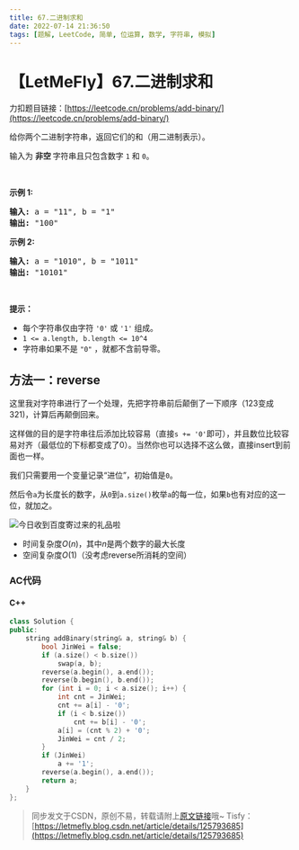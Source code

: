 ```yaml
---
title: 67.二进制求和
date: 2022-07-14 21:36:50
tags: [题解, LeetCode, 简单, 位运算, 数学, 字符串, 模拟]
---
```


# 【LetMeFly】67.二进制求和

力扣题目链接：[https://leetcode.cn/problems/add-binary/](https://leetcode.cn/problems/add-binary/)

<p>给你两个二进制字符串，返回它们的和（用二进制表示）。</p>

<p>输入为 <strong>非空 </strong>字符串且只包含数字&nbsp;<code>1</code>&nbsp;和&nbsp;<code>0</code>。</p>

<p>&nbsp;</p>

<p><strong>示例&nbsp;1:</strong></p>

<pre><strong>输入:</strong> a = &quot;11&quot;, b = &quot;1&quot;
<strong>输出:</strong> &quot;100&quot;</pre>

<p><strong>示例&nbsp;2:</strong></p>

<pre><strong>输入:</strong> a = &quot;1010&quot;, b = &quot;1011&quot;
<strong>输出:</strong> &quot;10101&quot;</pre>

<p>&nbsp;</p>

<p><strong>提示：</strong></p>

<ul>
	<li>每个字符串仅由字符 <code>&#39;0&#39;</code> 或 <code>&#39;1&#39;</code> 组成。</li>
	<li><code>1 &lt;= a.length, b.length &lt;= 10^4</code></li>
	<li>字符串如果不是 <code>&quot;0&quot;</code> ，就都不含前导零。</li>
</ul>



## 方法一：reverse

这里我对字符串进行了一个处理，先把字符串前后颠倒了一下顺序（123变成321)，计算后再颠倒回来。

这样做的目的是字符串往后添加比较容易（直接```s += '0'```即可），并且数位比较容易对齐（最低位的下标都变成了0）。当然你也可以选择不这么做，直接insert到前面也一样。

我们只需要用一个变量记录“进位”，初始值是```0```。

然后令```a```为长度长的数字，从```0```到```a.size()```枚举```a```的每一位，如果```b```也有对应的这一位，就加之。

![今日收到百度寄过来的礼品啦](https://img-blog.csdnimg.cn/8a7c122488d14b2b9ab60b982372b049.jpeg#pic_center)

+ 时间复杂度$O(n)$，其中$n$是两个数字的最大长度
+ 空间复杂度$O(1)$（没考虑reverse所消耗的空间）

### AC代码

#### C++

```cpp
class Solution {
public:
    string addBinary(string& a, string& b) {
        bool JinWei = false;
        if (a.size() < b.size())
            swap(a, b);
        reverse(a.begin(), a.end());
        reverse(b.begin(), b.end());
        for (int i = 0; i < a.size(); i++) {
            int cnt = JinWei;
            cnt += a[i] - '0';
            if (i < b.size())
                cnt += b[i] - '0';
            a[i] = (cnt % 2) + '0';
            JinWei = cnt / 2;
        }
        if (JinWei)
            a += '1';
        reverse(a.begin(), a.end());
        return a;
    }
};
```

> 同步发文于CSDN，原创不易，转载请附上[原文链接](https://leetcode.letmefly.xyz/2022/07/14/LeetCode%200067.%E4%BA%8C%E8%BF%9B%E5%88%B6%E6%B1%82%E5%92%8C/)哦~
> Tisfy：[https://letmefly.blog.csdn.net/article/details/125793685](https://letmefly.blog.csdn.net/article/details/125793685)
